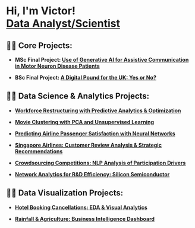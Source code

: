 <h1>Hi, I'm Victor! <br/> <a href="https://www.linkedin.com/in/victor-linkevich22/">Data Analyst/Scientist</a>

<h2>👨‍💻 Core Projects:</h2>

- <b>MSc Final Project:  [Use of Generative AI for Assistive Communication in Motor Neuron Disease Patients](https://github.com/20lyn02/MSc-ARP)</b>

- <b>BSc Final Project:  [A Digital Pound for the UK: Yes or No?](https://github.com/20lyn02/BSc-ARP)</b>


<h2>👨‍💻 Data Science & Analytics Projects:</h2>

- <b>[Workforce Restructuring with Predictive Analytics & Optimization](https://github.com/20lyn02/smm750-ICW)</b>

- <b>[Movie Clustering with PCA and Unsupervised Learning](https://github.com/20lyn02/smm636-GCW2)</b>

- <b>[Predicting Airline Passenger Satisfaction with Neural Networks](https://github.com/20lyn02/smm768-GCW)</b>

- <b>[Singapore Airlines: Customer Review Analysis & Strategic Recommendations](https://github.com/20lyn02/smm768-ICW)</b>

- <b>[Crowdsourcing Competitions: NLP Analysis of Participation Drivers](https://github.com/20lyn02/smm694-GCW)</b>

- <b>[Network Analytics for R&D Efficiency: Silicon Semiconductor](https://github.com/20lyn02/smm638-GCW/blob/main/README.md)</b>


<h2>👨‍💻 Data Visualization Projects:</h2>

- <b>[Hotel Booking Cancellations: EDA & Visual Analytics](https://github.com/20lyn02/smm635-GCW)</b>

- <b>[Rainfall & Agriculture: Business Intelligence Dashboard](https://github.com/20lyn02/smm080-GCW)</b>
